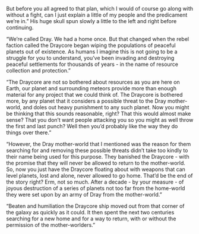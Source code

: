 But before you all agreed to that plan, which I would of course go along with without a fight, can I just explain a little of my people and the predicament we’re in.” His huge skull spun slowly a little to the left and right before continuing.

“We’re called Dray. We had a home once. But that changed when the rebel faction called the Draycore began wiping the populations of peaceful planets out of existence. As humans I imagine this is not going to be a struggle for you to understand, you’ve been invading and destroying peaceful settlements for thousands of years - in the name of resource collection and protection.” 

“The Draycore are not so bothered about resources as you are here on Earth, our planet and surrounding meteors provide more than enough material for any project that we could think of. The Draycore is bothered more, by any planet that it considers a possible threat to the Dray mother-world, and doles out heavy punishment to any such planet. Now you might be thinking that this sounds reasonable, right? That this would almost make sense? That you don’t want people attacking you so you might as well throw the first and last punch? Well then you’d probably like the way they do things over there.”

“However, the Dray mother-world that I mentioned was the reason for them searching for and removing these possible threats didn’t take too kindly to their name being used for this purpose. They banished the Draycore - with the promise that they will never be allowed to return to the mother-world. So, now you just have the Draycore floating about with weapons that can level planets, lost and alone, never allowed to go home. That’d be the end of the story right? Erm, not so much. After a decade - by your measure - of joyous destruction of a series of planets not too far from the home-world they were set upon by an army of Dray from the mother-world.”

“Beaten and humiliation the Draycore ship moved out from that corner of the galaxy as quickly as it could. It then spent the next two centuries searching for a new home and for a way to return, with or without the permission of the mother-worlders.”